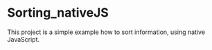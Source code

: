 # Sorting_nativeJS
This project is a simple example how to sort information, using native JavaScript.
